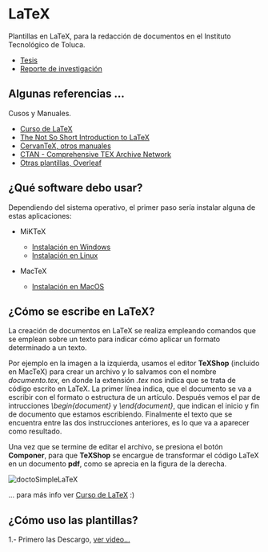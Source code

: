 # LaTeX

Plantillas en LaTeX, para la redacción de documentos en el Instituto Tecnológico de Toluca.

* [Tesis](https://github.com/fddelrazo/LaTeX/blob/main/Plantillas/Tesis/Tesis-Ejemplo.pdf)
* [Reporte de investigación](https://github.com/fddelrazo/LaTeX/blob/main/Plantillas/Reporte/Ejemplo_Reporte.pdf)

## Algunas referencias ...

Cusos y Manuales.

* [Curso de LaTeX](https://matematicas.uclm.es/earanda/wp-content/uploads/downloads/2013/10/latex.pdf)
* [The Not So Short Introduction to LaTeX](https://tobi.oetiker.ch/lshort/lshort.pdf)
* [CervanTeX, otros manuales](http://www.cervantex.es/manuales)
* [CTAN - Comprehensive TEX Archive Network](https://www.ctan.org)
* [Otras plantillas, Overleaf](https://es.overleaf.com/latex/templates)

## ¿Qué software debo usar?

Dependiendo del sistema operativo, el primer paso sería instalar alguna de estas aplicaciones: 

* MiKTeX
    * [Instalación en Windows](https://miktex.org/howto/install-miktex) 
    * [Instalación en Linux](https://miktex.org/howto/install-miktex-unx)

* MacTeX
    * [Instalación en MacOS](https://tug.org/mactex/)


## ¿Cómo se escribe en LaTeX?

La creación de documentos en LaTeX se realiza empleando comandos que se emplean sobre un texto para indicar cómo aplicar un formato determinado a un texto. 

Por ejemplo en la imagen a la izquierda, usamos el editor **TeXShop** (incluido en MacTeX) para crear un archivo y lo salvamos con el nombre *documento.tex*, en donde la extensión *.tex* nos indica que se trata de código escrito en LaTeX. La primer línea indica, que el documento se va a escribir con el formato o estructura de un artículo. Después vemos el par de intrucciones *\begin{document}* y *\end{document}*, que indican el inicio y fin de documento que estamos escribiendo.  Finalmente el texto que se encuentra entre las dos instrucciones anteriores, es lo que va a aparecer como resultado.

Una vez que se termine de editar el archivo, se presiona el botón **Componer**, para que **TeXShop** se encargue de transformar el código LaTeX en un documento **pdf**, como se aprecia en la figura de la derecha.

![doctoSimpleLaTeX](https://user-images.githubusercontent.com/11287091/199326937-af62aa29-c37f-44a9-954f-ec96ec22339e.png)

... para más info ver [Curso de LaTeX](https://matematicas.uclm.es/earanda/wp-content/uploads/downloads/2013/10/latex.pdf) :)

## ¿Cómo uso las plantillas?

1.- Primero las Descargo, [ver video...](https://youtu.be/wyI2LRzadtI)

